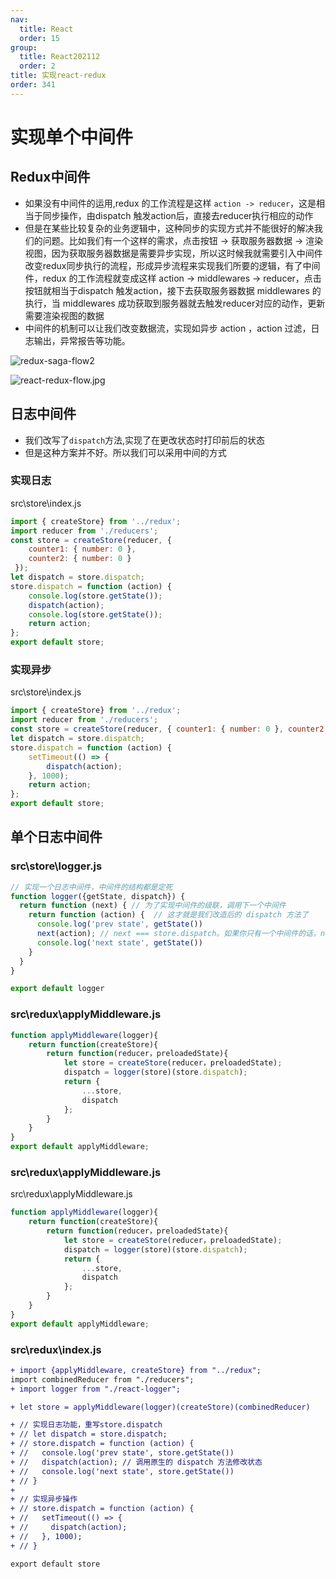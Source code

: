 ```yaml
---
nav:
  title: React
  order: 15
group:
  title: React202112
  order: 2
title: 实现react-redux
order: 341
---
```


# 实现单个中间件

##  Redux中间件

- 如果没有中间件的运用,redux 的工作流程是这样 `action -> reducer`，这是相当于同步操作，由dispatch 触发action后，直接去reducer执行相应的动作
- 但是在某些比较复杂的业务逻辑中，这种同步的实现方式并不能很好的解决我们的问题。比如我们有一个这样的需求，点击按钮 -> 获取服务器数据 -> 渲染视图，因为获取服务器数据是需要异步实现，所以这时候我就需要引入中间件改变redux同步执行的流程，形成异步流程来实现我们所要的逻辑，有了中间件，redux 的工作流程就变成这样 action -> middlewares -> reducer，点击按钮就相当于dispatch 触发action，接下去获取服务器数据 middlewares 的执行，当 middlewares 成功获取到服务器就去触发reducer对应的动作，更新需要渲染视图的数据
- 中间件的机制可以让我们改变数据流，实现如异步 action ，action 过滤，日志输出，异常报告等功能。

![redux-saga-flow2](http://wuxiao-tech-doc.oss-cn-hangzhou.aliyuncs.com/2022-02-04-084341.png)

![react-redux-flow.jpg](http://wuxiao-tech-doc.oss-cn-hangzhou.aliyuncs.com/2022-02-04-084400.jpg)

## 日志中间件

- 我们改写了`dispatch`方法,实现了在更改状态时打印前后的状态
- 但是这种方案并不好。所以我们可以采用中间的方式

### 实现日志

src\store\index.js

```js
import { createStore} from '../redux';
import reducer from './reducers';
const store = createStore(reducer, { 
    counter1: { number: 0 },
    counter2: { number: 0 }
 });
let dispatch = store.dispatch;
store.dispatch = function (action) {
    console.log(store.getState());
    dispatch(action);
    console.log(store.getState());
    return action;
};
export default store;
```

### 实现异步

src\store\index.js

```js
import { createStore} from '../redux';
import reducer from './reducers';
const store = createStore(reducer, { counter1: { number: 0 }, counter2: { number: 0 } });
let dispatch = store.dispatch;
store.dispatch = function (action) {
    setTimeout(() => {
        dispatch(action);
    }, 1000);
    return action;
};
export default store;
```

## 单个日志中间件

### src\store\logger.js

```js
// 实现一个日志中间件，中间件的结构都是定死
function logger({getState, dispatch}) {
  return function (next) { // 为了实现中间件的级联，调用下一个中间件
    return function (action) {  // 这才就是我们改造后的 dispatch 方法了
      console.log('prev state', getState())
      next(action); // next === store.dispatch。如果你只有一个中间件的话，next就是原始的 store.dispatch(action)
      console.log('next state', getState())
    }
  }
}

export default logger
```

### src\redux\applyMiddleware.js

```js
function applyMiddleware(logger){
    return function(createStore){
        return function(reducer，preloadedState){
            let store = createStore(reducer，preloadedState);
            dispatch = logger(store)(store.dispatch);
            return {
                ...store,
                dispatch
            };
        }
    }
}
export default applyMiddleware;
```

### src\redux\applyMiddleware.js

src\redux\applyMiddleware.js

```js
function applyMiddleware(logger){
    return function(createStore){
        return function(reducer，preloadedState){
            let store = createStore(reducer，preloadedState);
            dispatch = logger(store)(store.dispatch);
            return {
                ...store,
                dispatch
            };
        }
    }
}
export default applyMiddleware;
```

### src\redux\index.js

```diff
+ import {applyMiddleware, createStore} from "../redux";
import combinedReducer from "./reducers";
+ import logger from "./react-logger";

+ let store = applyMiddleware(logger)(createStore)(combinedReducer)

+ // 实现日志功能，重写store.dispatch
+ // let dispatch = store.dispatch;
+ // store.dispatch = function (action) {
+ //   console.log('prev state', store.getState())
+ //   dispatch(action); // 调用原生的 dispatch 方法修改状态
+ //   console.log('next state', store.getState())
+ // }
+ 
+ // 实现异步操作
+ // store.dispatch = function (action) {
+ //   setTimeout(() => {
+ //     dispatch(action);
+ //   }, 1000);
+ // }

export default store

```



